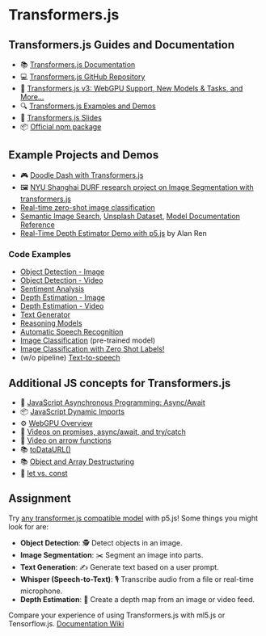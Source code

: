 # Transformers.js

## Transformers.js Guides and Documentation

- 📚 [Transformers.js Documentation](https://huggingface.co/docs/transformers.js/)
- 💻 [Transformers.js GitHub Repository](https://github.com/huggingface/transformers.js)
- 📰 [Transformers.js v3: WebGPU Support, New Models & Tasks, and More…](https://huggingface.co/blog/transformersjs-v3)
- 🔍 [Transformers.js Examples and Demos](https://github.com/huggingface/transformers.js-examples)
- 📝 [Transformers.js Slides](https://docs.google.com/presentation/d/1-AldQVSrQ12mG2T-xAUmp5YiuRLg5LuifkS60uG55D4/edit?usp=sharing)
- 📦 [Official npm package](https://www.npmjs.com/package/@huggingface/transformers)

## Example Projects and Demos

- 🎮 [Doodle Dash with Transformers.js](https://huggingface.co/blog/ml-web-games)
- 🖼️ [NYU Shanghai DURF research project on Image Segmentation with transformers.js](https://github.com/ml5js/ml5-extra-imagesegmentation)
- [Real-time zero-shot image classification](https://huggingface.co/spaces/Xenova/webgpu-mobileclip)
- [Semantic Image Search](https://huggingface.co/spaces/Xenova/semantic-image-search-client), [Unsplash Dataset](https://unsplash.com/data), [Model Documentation Reference](https://huggingface.co/Xenova/clip-vit-base-patch16)
- [Real-Time Depth Estimator Demo with p5.js](https://editor.p5js.org/alanvww/sketches/b8RM13-A2) by Alan Ren

### Code Examples

- [Object Detection - Image](https://editor.p5js.org/ml_4_cc/sketches/ZNBvuT2DC)
- [Object Detection - Video](https://editor.p5js.org/ml_4_cc/sketches/GmyMJkDX8)
- [Sentiment Analysis](https://editor.p5js.org/ml_4_cc/sketches/3qKvBxBPs)
- [Depth Estimation - Image](https://editor.p5js.org/ml_4_cc/sketches/qtnSdaa2h)
- [Depth Estimation - Video](https://editor.p5js.org/ml_4_cc/sketches/J-sk5hOWz)
- [Text Generator](https://editor.p5js.org/ml_4_cc/sketches/o7C5EfNtt)
- [Reasoning Models](https://editor.p5js.org/xenova/sketches/DTztSM0uI)
- [Automatic Speech Recognition](https://editor.p5js.org/xenova/sketches/_6ommTYcR)
- [Image Classification](https://editor.p5js.org/xenova/sketches/Sv2Jltdu5) (pre-trained model)
- [Image Classification with Zero Shot Labels!](https://editor.p5js.org/ml_4_cc/sketches/DbNwvgglU)
- (w/o pipeline) [Text-to-speech](https://editor.p5js.org/xenova/sketches/GUp3uk0oO)

## Additional JS concepts for Transformers.js

- 🔄 [JavaScript Asynchronous Programming: Async/Await](https://developer.mozilla.org/en-US/docs/Learn/JavaScript/Asynchronous/Async_await)
- 📦 [JavaScript Dynamic Imports](https://developer.mozilla.org/en-US/docs/Web/JavaScript/Reference/Statements/import)
- ⚙️ [WebGPU Overview](https://developer.mozilla.org/en-US/docs/Web/API/WebGPU_API)
- 🚂 [Videos on promises, async/await, and try/catch](https://www.youtube.com/playlist?list=PLRqwX-V7Uu6bKLPQvPRNNE65kBL62mVfx)
- 🚂 [Video on arrow functions](https://youtu.be/mrYMzpbFz18)
- 📚 [toDataURL()](https://developer.mozilla.org/en-US/docs/Web/API/HTMLCanvasElement/toDataURL)
- 📚 [Object and Array Destructuring](https://developer.mozilla.org/en-US/docs/Web/JavaScript/Reference/Operators/Destructuring_assignment)
- 🚂 [let vs. const](https://youtu.be/2iLVFyYwyRA)

## Assignment

Try [any transformer.js compatible model](https://huggingface.co/models?library=transformers.js&sort=trending) with p5.js! Some things you might look for are:

- **Object Detection**: 🕵️ Detect objects in an image.
- **Image Segmentation**: ✂️ Segment an image into parts.
- **Text Generation**: ✍️ Generate text based on a user prompt.
- **Whisper (Speech-to-Text)**: 🎙️ Transcribe audio from a file or real-time microphone.
- **Depth Estimation**: 📏 Create a depth map from an image or video feed.

Compare your experience of using Transformers.js with ml5.js or Tensorflow.js. [Documentation Wiki](https://github.com/shiffman/ML-for-Creative-Coding/wiki/Assignment-5)
